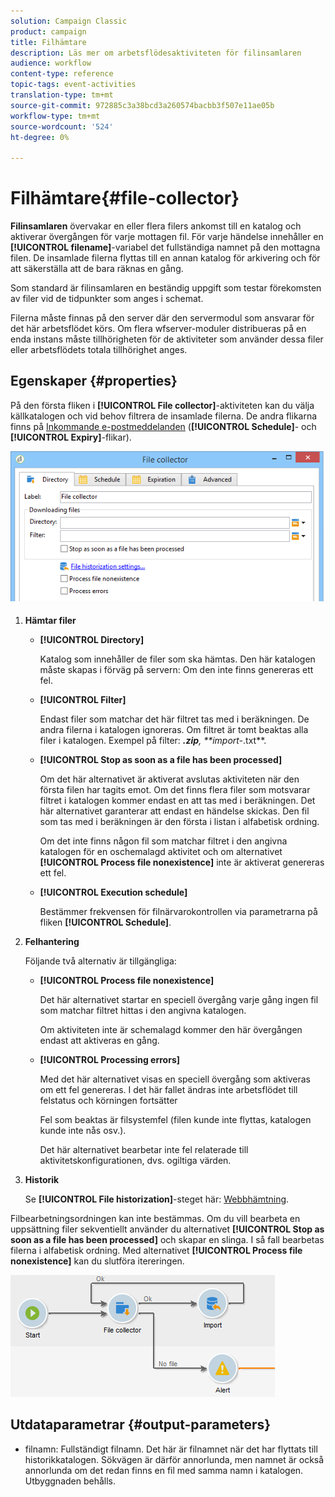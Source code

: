 ```yaml
---
solution: Campaign Classic
product: campaign
title: Filhämtare
description: Läs mer om arbetsflödesaktiviteten för filinsamlaren
audience: workflow
content-type: reference
topic-tags: event-activities
translation-type: tm+mt
source-git-commit: 972885c3a38bcd3a260574bacbb3f507e11ae05b
workflow-type: tm+mt
source-wordcount: '524'
ht-degree: 0%

---
```



# Filhämtare{#file-collector}

**Filinsamlaren** övervakar en eller flera filers ankomst till en katalog och aktiverar övergången för varje mottagen fil. För varje händelse innehåller en **[!UICONTROL filename]**-variabel det fullständiga namnet på den mottagna filen. De insamlade filerna flyttas till en annan katalog för arkivering och för att säkerställa att de bara räknas en gång.

Som standard är filinsamlaren en beständig uppgift som testar förekomsten av filer vid de tidpunkter som anges i schemat.

Filerna måste finnas på den server där den servermodul som ansvarar för det här arbetsflödet körs. Om flera wfserver-moduler distribueras på en enda instans måste tillhörigheten för de aktiviteter som använder dessa filer eller arbetsflödets totala tillhörighet anges.

## Egenskaper {#properties}

På den första fliken i **[!UICONTROL File collector]**-aktiviteten kan du välja källkatalogen och vid behov filtrera de insamlade filerna. De andra flikarna finns på [Inkommande e-postmeddelanden](../../workflow/using/inbound-emails.md) (**[!UICONTROL Schedule]**- och **[!UICONTROL Expiry]**-flikar).

![](assets/file_collect_edit.png)

1. **Hämtar filer**

   * **[!UICONTROL Directory]**

      Katalog som innehåller de filer som ska hämtas. Den här katalogen måste skapas i förväg på servern: Om den inte finns genereras ett fel.

   * **[!UICONTROL Filter]**

      Endast filer som matchar det här filtret tas med i beräkningen. De andra filerna i katalogen ignoreras. Om filtret är tomt beaktas alla filer i katalogen. Exempel på filter: ***.zip**, **import-*.txt**.

   * **[!UICONTROL Stop as soon as a file has been processed]**

      Om det här alternativet är aktiverat avslutas aktiviteten när den första filen har tagits emot. Om det finns flera filer som motsvarar filtret i katalogen kommer endast en att tas med i beräkningen. Det här alternativet garanterar att endast en händelse skickas. Den fil som tas med i beräkningen är den första i listan i alfabetisk ordning.

      Om det inte finns någon fil som matchar filtret i den angivna katalogen för en oschemalagd aktivitet och om alternativet **[!UICONTROL Process file nonexistence]** inte är aktiverat genereras ett fel.

   * **[!UICONTROL Execution schedule]**

      Bestämmer frekvensen för filnärvarokontrollen via parametrarna på fliken **[!UICONTROL Schedule]**.

1. **Felhantering**

   Följande två alternativ är tillgängliga:

   * **[!UICONTROL Process file nonexistence]**

      Det här alternativet startar en speciell övergång varje gång ingen fil som matchar filtret hittas i den angivna katalogen.

      Om aktiviteten inte är schemalagd kommer den här övergången endast att aktiveras en gång.

   * **[!UICONTROL Processing errors]**

      Med det här alternativet visas en speciell övergång som aktiveras om ett fel genereras. I det här fallet ändras inte arbetsflödet till felstatus och körningen fortsätter

      Fel som beaktas är filsystemfel (filen kunde inte flyttas, katalogen kunde inte nås osv.).

      Det här alternativet bearbetar inte fel relaterade till aktivitetskonfigurationen, dvs. ogiltiga värden.

1. **Historik**

   Se **[!UICONTROL File historization]**-steget här: [Webbhämtning](../../workflow/using/web-download.md).

Filbearbetningsordningen kan inte bestämmas. Om du vill bearbeta en uppsättning filer sekventiellt använder du alternativet **[!UICONTROL Stop as soon as a file has been processed]** och skapar en slinga. I så fall bearbetas filerna i alfabetisk ordning. Med alternativet **[!UICONTROL Process file nonexistence]** kan du slutföra itereringen.

![](assets/file_collect_loop.png)

## Utdataparametrar {#output-parameters}

* filnamn: Fullständigt filnamn. Det här är filnamnet när det har flyttats till historikkatalogen. Sökvägen är därför annorlunda, men namnet är också annorlunda om det redan finns en fil med samma namn i katalogen. Utbyggnaden behålls.
